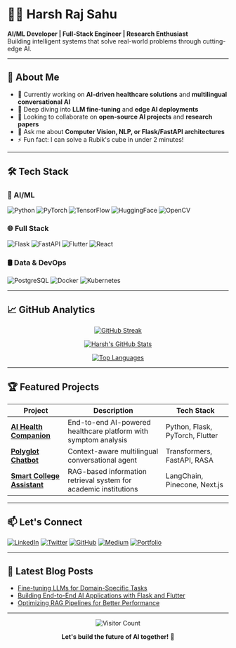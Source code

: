 # 👨‍💻 Harsh Raj Sahu 

**AI/ML Developer | Full-Stack Engineer | Research Enthusiast**  
Building intelligent systems that solve real-world problems through cutting-edge AI.

---

## 🚀 About Me

- 🔭 Currently working on **AI-driven healthcare solutions** and **multilingual conversational AI**
- 🌱 Deep diving into **LLM fine-tuning** and **edge AI deployments**
- 👯 Looking to collaborate on **open-source AI projects** and **research papers**
- 💬 Ask me about **Computer Vision, NLP, or Flask/FastAPI architectures**
- ⚡ Fun fact: I can solve a Rubik's cube in under 2 minutes!

---

## 🛠️ Tech Stack

### 🤖 AI/ML
![Python](https://img.shields.io/badge/Python-3776AB?style=for-the-badge&logo=python&logoColor=white)
![PyTorch](https://img.shields.io/badge/PyTorch-EE4C2C?style=for-the-badge&logo=pytorch&logoColor=white)
![TensorFlow](https://img.shields.io/badge/TensorFlow-FF6F00?style=for-the-badge&logo=tensorflow&logoColor=white)
![HuggingFace](https://img.shields.io/badge/Hugging%20Face-FFD21E?style=for-the-badge&logo=huggingface&logoColor=black)
![OpenCV](https://img.shields.io/badge/OpenCV-5C3EE8?style=for-the-badge&logo=opencv&logoColor=white)

### 🌐 Full Stack
![Flask](https://img.shields.io/badge/Flask-000000?style=for-the-badge&logo=flask&logoColor=white)
![FastAPI](https://img.shields.io/badge/FastAPI-009688?style=for-the-badge&logo=fastapi&logoColor=white)
![Flutter](https://img.shields.io/badge/Flutter-02569B?style=for-the-badge&logo=flutter&logoColor=white)
![React](https://img.shields.io/badge/React-61DAFB?style=for-the-badge&logo=react&logoColor=black)

### 🛢️ Data & DevOps
![PostgreSQL](https://img.shields.io/badge/PostgreSQL-336791?style=for-the-badge&logo=postgresql&logoColor=white)
![Docker](https://img.shields.io/badge/Docker-2496ED?style=for-the-badge&logo=docker&logoColor=white)
![Kubernetes](https://img.shields.io/badge/Kubernetes-326CE5?style=for-the-badge&logo=kubernetes&logoColor=white)

---

## 📈 GitHub Analytics

<div align="center">
  
[![GitHub Streak](https://streak-stats.demolab.com?user=HarshRajSahu007&theme=radical&fire=FF6F00&ring=FF6F00&currStreakLabel=FF6F00)](https://git.io/streak-stats)

[![Harsh's GitHub Stats](https://github-readme-stats.vercel.app/api?username=HarshRajSahu007&show_icons=true&count_private=true&theme=radical&hide_border=true&bg_color=0D1117&title_color=FF6F00&icon_color=FF6F00)](https://github.com/HarshRajSahu007)

[![Top Languages](https://github-readme-stats.vercel.app/api/top-langs/?username=HarshRajSahu007&layout=compact&theme=radical&hide_border=true&bg_color=0D1117&title_color=FF6F00&text_color=FFFFFF)](https://github.com/HarshRajSahu007)

</div>

---

## 🏆 Featured Projects

| Project | Description | Tech Stack |
|---------|-------------|------------|
| [**AI Health Companion**](https://github.com/HarshRajSahu007/AI-Health-System) | End-to-end AI-powered healthcare platform with symptom analysis | Python, Flask, PyTorch, Flutter |
| [**Polyglot Chatbot**](https://github.com/HarshRajSahu007/Multilingual-Chatbot) | Context-aware multilingual conversational agent | Transformers, FastAPI, RASA |
| [**Smart College Assistant**](https://github.com/HarshRajSahu007/College-Assistant) | RAG-based information retrieval system for academic institutions | LangChain, Pinecone, Next.js |

---

## 📫 Let's Connect

[![LinkedIn](https://img.shields.io/badge/LinkedIn-0077B5?style=for-the-badge&logo=linkedin&logoColor=white)](https://www.linkedin.com/in/harshrajsahu07/)
[![Twitter](https://img.shields.io/badge/Twitter-1DA1F2?style=for-the-badge&logo=twitter&logoColor=white)](https://x.com/harsh1raj2sahu)
[![GitHub](https://img.shields.io/badge/GitHub-181717?style=for-the-badge&logo=github&logoColor=white)](https://github.com/HarshRajSahu007)
[![Medium](https://img.shields.io/badge/Medium-12100E?style=for-the-badge&logo=medium&logoColor=white)](https://medium.com/@harshrajsahu)
[![Portfolio](https://img.shields.io/badge/Portfolio-FF6F00?style=for-the-badge&logo=google-chrome&logoColor=white)](https://harshrajsahu.me)

---

## 📝 Latest Blog Posts
<!-- BLOG-POST-LIST:START -->
- [Fine-tuning LLMs for Domain-Specific Tasks](https://medium.com/p/123456)
- [Building End-to-End AI Applications with Flask and Flutter](https://medium.com/p/789012)
- [Optimizing RAG Pipelines for Better Performance](https://medium.com/p/345678)
<!-- BLOG-POST-LIST:END -->

---

<div align="center">
  
![Visitor Count](https://komarev.com/ghpvc/?username=HarshRajSahu007&color=FF6F00&style=flat)

**Let's build the future of AI together!** 🚀

</div>
